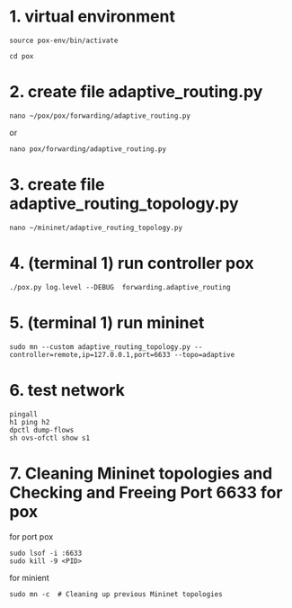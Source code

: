 # 1. virtual environment

```
source pox-env/bin/activate
```

```
cd pox
```


# 2. create file adaptive_routing.py

```
nano ~/pox/pox/forwarding/adaptive_routing.py
```

or

```
nano pox/forwarding/adaptive_routing.py
```

# 3. create file adaptive_routing_topology.py

```
nano ~/mininet/adaptive_routing_topology.py
```

# 4. (terminal 1) run controller pox

```
./pox.py log.level --DEBUG  forwarding.adaptive_routing
```

# 5. (terminal 1) run mininet 

```
sudo mn --custom adaptive_routing_topology.py --controller=remote,ip=127.0.0.1,port=6633 --topo=adaptive
```

# 6. test network

```
pingall
h1 ping h2
dpctl dump-flows
sh ovs-ofctl show s1
```

# 7. Cleaning Mininet topologies and Checking and Freeing Port 6633 for pox

for port pox
```
sudo lsof -i :6633
sudo kill -9 <PID>
```

for minient 
```
sudo mn -c  # Cleaning up previous Mininet topologies
```